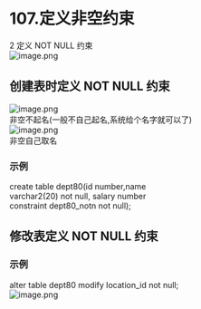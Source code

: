 # 107.定义非空约束

2 定义 NOT NULL 约束<br />![image.png](https://cdn.nlark.com/yuque/0/2019/png/349894/1561025905198-c5d41ff3-9005-4805-8bc0-f01a0c81c636.png#align=left&display=inline&height=234&name=image.png&originHeight=468&originWidth=1214&size=344039&status=done&width=607)
<a name="O6vrc"></a>
## 创建表时定义 NOT NULL 约束
![image.png](https://cdn.nlark.com/yuque/0/2019/png/349894/1561025988387-242d5a11-8245-4cd8-b43b-ca8890f4693b.png#align=left&display=inline&height=24&name=image.png&originHeight=39&originWidth=806&size=31181&status=done&width=484)<br />非空不起名(一般不自己起名,系统给个名字就可以了)<br />![image.png](https://cdn.nlark.com/yuque/0/2019/png/349894/1561026020755-e8f57056-f29a-40bc-8d65-08a8996663ca.png#align=left&display=inline&height=20&name=image.png&originHeight=40&originWidth=648&size=24629&status=done&width=324)<br />非空自己取名
<a name="frnw1"></a>
### 示例
create table dept80(id number,name<br />varchar2(20) not null, salary number<br />constraint dept80_notn not null);
<a name="Yxe6r"></a>
## 修改表定义 NOT NULL 约束
<a name="49xjO"></a>
### 示例
alter table dept80 modify location_id not null;<br />![image.png](https://cdn.nlark.com/yuque/0/2019/png/349894/1561026204852-bf4543f4-2276-45cb-a910-300593a12f5e.png#align=left&display=inline&height=304&name=image.png&originHeight=608&originWidth=772&size=201463&status=done&width=386)


